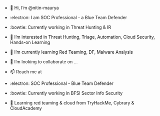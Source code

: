 - 👋 Hi, I’m @nitin-maurya
- :electron: I am SOC Professional - a Blue Team Defender
- :bowtie: Currently working in Threat Hunting & IR
- 👀 I’m interested in Threat Hunting, Triage, Automation, Cloud Security, Hands-on Learning
- 🌱 I’m currently learning Red Teaming, DF, Malware Analysis
- 💞️ I’m looking to collaborate on ...
- 📫 Reach me at 

- :electron: SOC Professional - Blue Team Defender
- :bowtie: Currently working in BFSI Sector Info Security
- 🧠 Learning red teaming & cloud from TryHackMe, Cybrary & CloudAcademy

<!---
nitin-maurya/nitin-maurya is a ✨ special ✨ repository because its `README.md` (this file) appears on your GitHub profile.
You can click the Preview link to take a look at your changes.
--->
